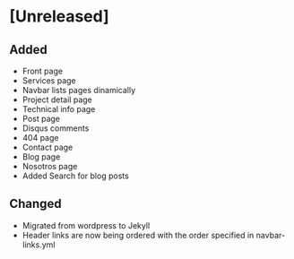 # [Unreleased]

## Added

* Front page
* Services page
* Navbar lists pages dinamically
* Project detail page
* Technical info page
* Post page
* Disqus comments
* 404 page
* Contact page
* Blog page
* Nosotros page
* Added Search for blog posts

## Changed

* Migrated from wordpress to Jekyll
* Header links are now being ordered with the order specified in
  navbar-links.yml
